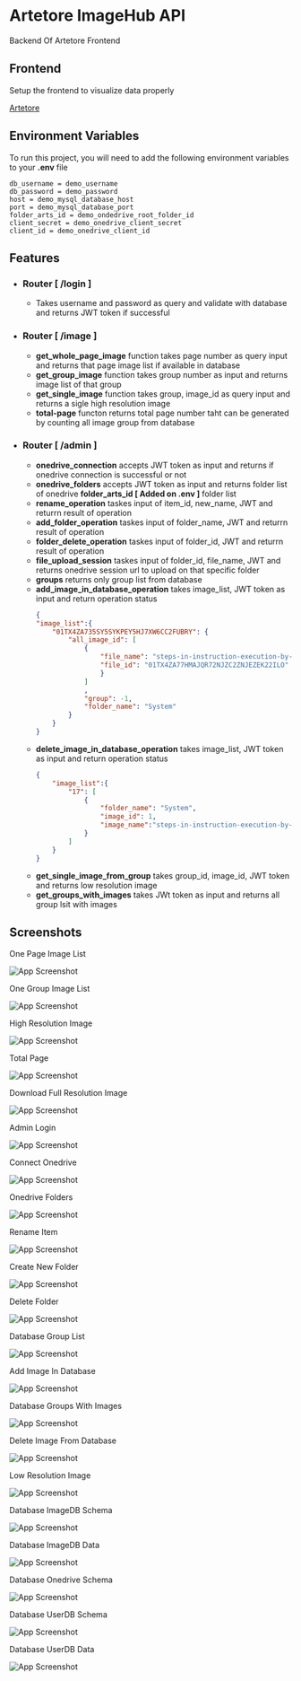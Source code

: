 
# Artetore ImageHub API

Backend Of Artetore Frontend


## Frontend
Setup the frontend to visualize data properly

[Artetore](https://github.com/DeepProgram/artetore)
## Environment Variables

To run this project, you will need to add the following environment variables to your **.env**  file

    db_username = demo_username
    db_password = demo_password
    host = demo_mysql_database_host
    port = demo_mysql_database_port
    folder_arts_id = demo_ondedrive_root_folder_id
    client_secret = demo_onedrive_client_secret
    client_id = demo_onedrive_client_id


## Features
-
    ### Router [ /login ]
    - Takes username and password as query and validate with database and returns JWT token if successful

-
    ### Router [ /image ]
    - **get_whole_page_image** function takes page number as query input and returns that page image list if available in database
    - **get_group_image** function takes group number as input and returns image list of that group
    - **get_single_image** function takes group, image_id as query input and returns a sigle high resolution image
    - **total-page** functon returns total page number taht can be generated by counting all image group from database

-
    ### Router [ /admin ]
    - **onedrive_connection** accepts JWT token as input and returns if onedrive connection is successful or not
    - **onedrive_folders** accepts JWT token as input and returns folder list of onedrive **folder_arts_id [ Added on .env ]** folder list 
    - **rename_operation** taskes input of item_id, new_name, JWT and returrn result of operation
    - **add_folder_operation** taskes input of folder_name, JWT and returrn result of operation
    - **folder_delete_operation** taskes input of folder_id, JWT and returrn result of operation
    - **file_upload_session** taskes input of folder_id, file_name, JWT and returns onedrive session url to upload on that specific folder
    - **groups** returns only group list from database
    - **add_image_in_database_operation** takes image_list, JWT token as input and return operation status 
        ```json
        {
        "image_list":{
            "01TX4ZA735SY5SYKPEY5HJ7XW6CC2FUBRY": {
                "all_image_id": [
                    {
                        "file_name": "steps-in-instruction-execution-by-cpu.png",
                        "file_id": "01TX4ZA77HMAJQR72NJZC2ZNJEZEK22ILO"
                        }
                    ]
                    ,
                    "group": -1,
                    "folder_name": "System"
                }
            }
        }
    - **delete_image_in_database_operation** takes image_list, JWT token as input and return operation status
        ```json
        {
            "image_list":{
                "17": [
                    {
                        "folder_name": "System",
                        "image_id": 1,
                        "image_name":"steps-in-instruction-execution-by-cpu.png"
                    }
                ]
            }
        }
    - **get_single_image_from_group** takes group_id, image_id, JWT token and returns low resolution image
    - **get_groups_with_images** takes JWt token as input and returns all group lsit with images

## Screenshots
One Page Image List

![App Screenshot](https://raw.githubusercontent.com/DeepProgram/artetoreAPI/screenshot/screenshot/2-whole_page_image.png)


One Group Image List

![App Screenshot](https://raw.githubusercontent.com/DeepProgram/artetoreAPI/screenshot/screenshot/4-group_image_list.png)


High Resolution Image

![App Screenshot](https://raw.githubusercontent.com/DeepProgram/artetoreAPI/screenshot/screenshot/3-high_res_image.png)

Total Page

![App Screenshot](https://raw.githubusercontent.com/DeepProgram/artetoreAPI/screenshot/screenshot/5-total_page.png)

Download Full Resolution Image

![App Screenshot](https://raw.githubusercontent.com/DeepProgram/artetoreAPI/screenshot/screenshot/6-download_image.png)

Admin Login

![App Screenshot](https://raw.githubusercontent.com/DeepProgram/artetoreAPI/screenshot/screenshot/1-admin_login.png)

Connect Onedrive

![App Screenshot](https://raw.githubusercontent.com/DeepProgram/artetoreAPI/screenshot/screenshot/7-connect_onedrive.png)

Onedrive Folders

![App Screenshot](https://raw.githubusercontent.com/DeepProgram/artetoreAPI/screenshot/screenshot/8-onedrive_folders.png)

Rename Item

![App Screenshot](https://raw.githubusercontent.com/DeepProgram/artetoreAPI/screenshot/screenshot/9-rename_item.png)

Create New Folder

![App Screenshot](https://raw.githubusercontent.com/DeepProgram/artetoreAPI/screenshot/screenshot/10-add_folder.png)

Delete Folder

![App Screenshot](https://raw.githubusercontent.com/DeepProgram/artetoreAPI/screenshot/screenshot/11-delete_folder.png)

Database Group List

![App Screenshot](https://raw.githubusercontent.com/DeepProgram/artetoreAPI/screenshot/screenshot/12-database_groups_list.png)

Add Image In Database

![App Screenshot](https://raw.githubusercontent.com/DeepProgram/artetoreAPI/screenshot/screenshot/13-add_image_in_db.png)

Database Groups With Images

![App Screenshot](https://raw.githubusercontent.com/DeepProgram/artetoreAPI/screenshot/screenshot/14-db_groups_with_image_info.png)

Delete Image From Database

![App Screenshot](https://raw.githubusercontent.com/DeepProgram/artetoreAPI/screenshot/screenshot/15-delete_image_from_db.png)

Low Resolution Image

![App Screenshot](https://raw.githubusercontent.com/DeepProgram/artetoreAPI/screenshot/screenshot/16-low_res_image.png)

Database ImageDB Schema

![App Screenshot](https://raw.githubusercontent.com/DeepProgram/artetoreAPI/screenshot/screenshot/17-database_imagedb_schema.png)

Database ImageDB Data

![App Screenshot](https://raw.githubusercontent.com/DeepProgram/artetoreAPI/screenshot/screenshot/18-database_imagedb_data.png)

Database Onedrive Schema

![App Screenshot](https://raw.githubusercontent.com/DeepProgram/artetoreAPI/screenshot/screenshot/19-database_onedrive_schema.png)

Database UserDB Schema

![App Screenshot](https://raw.githubusercontent.com/DeepProgram/artetoreAPI/screenshot/screenshot/20-database_userdb_schema.png)

Database UserDB Data

![App Screenshot](https://raw.githubusercontent.com/DeepProgram/artetoreAPI/screenshot/screenshot/21-database_userdb_data.png)
